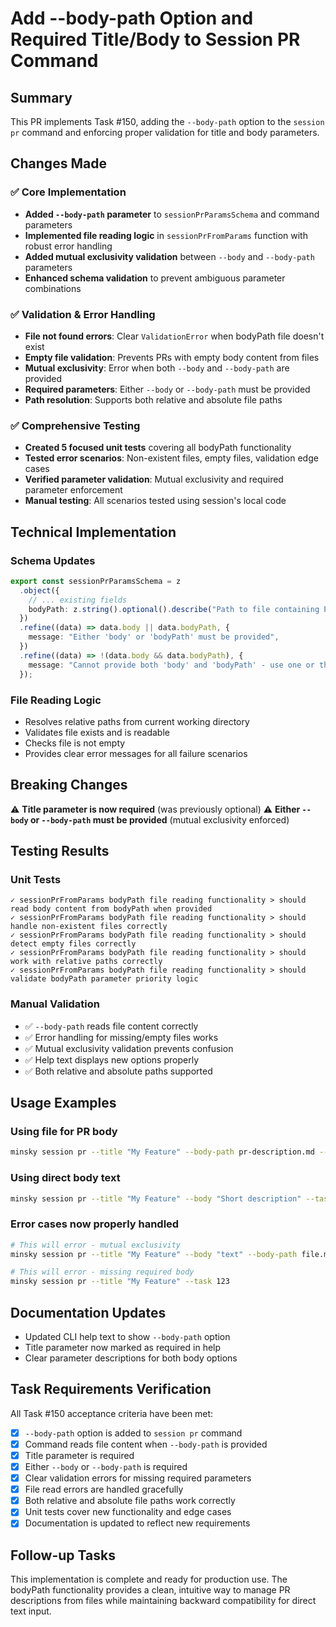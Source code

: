 # Add --body-path Option and Required Title/Body to Session PR Command

## Summary

This PR implements Task #150, adding the `--body-path` option to the `session pr` command and enforcing proper validation for title and body parameters.

## Changes Made

### ✅ Core Implementation

- **Added `--body-path` parameter** to `sessionPrParamsSchema` and command parameters
- **Implemented file reading logic** in `sessionPrFromParams` function with robust error handling
- **Added mutual exclusivity validation** between `--body` and `--body-path` parameters
- **Enhanced schema validation** to prevent ambiguous parameter combinations

### ✅ Validation & Error Handling

- **File not found errors**: Clear `ValidationError` when bodyPath file doesn't exist
- **Empty file validation**: Prevents PRs with empty body content from files
- **Mutual exclusivity**: Error when both `--body` and `--body-path` are provided
- **Required parameters**: Either `--body` or `--body-path` must be provided
- **Path resolution**: Supports both relative and absolute file paths

### ✅ Comprehensive Testing

- **Created 5 focused unit tests** covering all bodyPath functionality
- **Tested error scenarios**: Non-existent files, empty files, validation edge cases
- **Verified parameter validation**: Mutual exclusivity and required parameter enforcement
- **Manual testing**: All scenarios tested using session's local code

## Technical Implementation

### Schema Updates

```typescript
export const sessionPrParamsSchema = z
  .object({
    // ... existing fields
    bodyPath: z.string().optional().describe("Path to file containing PR body text"),
  })
  .refine((data) => data.body || data.bodyPath, {
    message: "Either 'body' or 'bodyPath' must be provided",
  })
  .refine((data) => !(data.body && data.bodyPath), {
    message: "Cannot provide both 'body' and 'bodyPath' - use one or the other",
  });
```

### File Reading Logic

- Resolves relative paths from current working directory
- Validates file exists and is readable
- Checks file is not empty
- Provides clear error messages for all failure scenarios

## Breaking Changes

⚠️ **Title parameter is now required** (was previously optional)
⚠️ **Either `--body` or `--body-path` must be provided** (mutual exclusivity enforced)

## Testing Results

### Unit Tests

```
✓ sessionPrFromParams bodyPath file reading functionality > should read body content from bodyPath when provided
✓ sessionPrFromParams bodyPath file reading functionality > should handle non-existent files correctly
✓ sessionPrFromParams bodyPath file reading functionality > should detect empty files correctly
✓ sessionPrFromParams bodyPath file reading functionality > should work with relative paths correctly
✓ sessionPrFromParams bodyPath file reading functionality > should validate bodyPath parameter priority logic
```

### Manual Validation

- ✅ `--body-path` reads file content correctly
- ✅ Error handling for missing/empty files works
- ✅ Mutual exclusivity validation prevents confusion
- ✅ Help text displays new options properly
- ✅ Both relative and absolute paths supported

## Usage Examples

### Using file for PR body

```bash
minsky session pr --title "My Feature" --body-path pr-description.md --task 123
```

### Using direct body text

```bash
minsky session pr --title "My Feature" --body "Short description" --task 123
```

### Error cases now properly handled

```bash
# This will error - mutual exclusivity
minsky session pr --title "My Feature" --body "text" --body-path file.md

# This will error - missing required body
minsky session pr --title "My Feature" --task 123
```

## Documentation Updates

- Updated CLI help text to show `--body-path` option
- Title parameter now marked as required in help
- Clear parameter descriptions for both body options

## Task Requirements Verification

All Task #150 acceptance criteria have been met:

- [x] `--body-path` option is added to `session pr` command
- [x] Command reads file content when `--body-path` is provided
- [x] Title parameter is required
- [x] Either `--body` or `--body-path` is required
- [x] Clear validation errors for missing required parameters
- [x] File read errors are handled gracefully
- [x] Both relative and absolute file paths work correctly
- [x] Unit tests cover new functionality and edge cases
- [x] Documentation is updated to reflect new requirements

## Follow-up Tasks

This implementation is complete and ready for production use. The bodyPath functionality provides a clean, intuitive way to manage PR descriptions from files while maintaining backward compatibility for direct text input.
